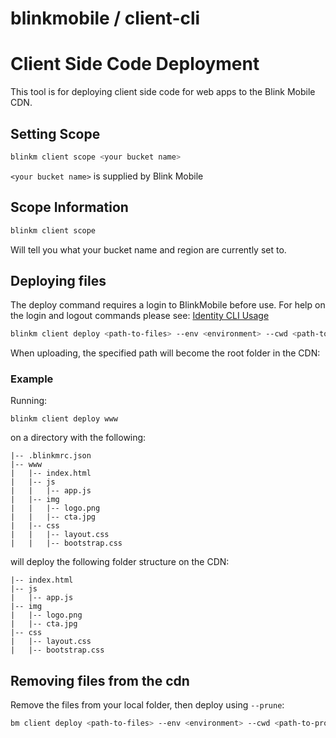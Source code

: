 # blinkmobile / client-cli

# Client Side Code Deployment

This tool is for deploying client side code for web apps to the Blink Mobile CDN.

## Setting Scope

```sh
blinkm client scope <your bucket name>
```

`<your bucket name>` is supplied by Blink Mobile

## Scope Information

```sh
blinkm client scope
```

Will tell you what your bucket name and region are currently set to.

## Deploying files

The deploy command requires a login to BlinkMobile before use.
For help on the login and logout commands please see: [Identity CLI Usage](https://github.com/blinkmobile/identity-cli#usage)

```sh
blinkm client deploy <path-to-files> --env <environment> --cwd <path-to-project>`
```

When uploading, the specified path will become the root folder in the CDN:

### Example

Running:

```
blinkm client deploy www
```

on a directory with the following:

```
|-- .blinkmrc.json
|-- www
|   |-- index.html
|   |-- js
|   |   |-- app.js
|   |-- img
|   |   |-- logo.png
|   |   |-- cta.jpg
|   |-- css
|   |   |-- layout.css
|   |   |-- bootstrap.css
```

will deploy the following folder structure on the CDN:

```
|-- index.html
|-- js
|   |-- app.js
|-- img
|   |-- logo.png
|   |-- cta.jpg
|-- css
|   |-- layout.css
|   |-- bootstrap.css
```


## Removing files from the cdn

Remove the files from your local folder, then deploy using `--prune`:

```sh
bm client deploy <path-to-files> --env <environment> --cwd <path-to-project> --prune
```
